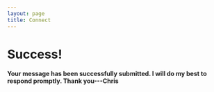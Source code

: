 ```yaml
---
layout: page
title: Connect
---
```


# Success!

#### Your message has been successfully submitted. I will do my best to respond promptly. Thank you---Chris

